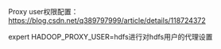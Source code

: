 

Proxy user权限配置：https://blog.csdn.net/q389797999/article/details/118724372

expert HADOOP_PROXY_USER=hdfs进行对hdfs用户的代理设置

 